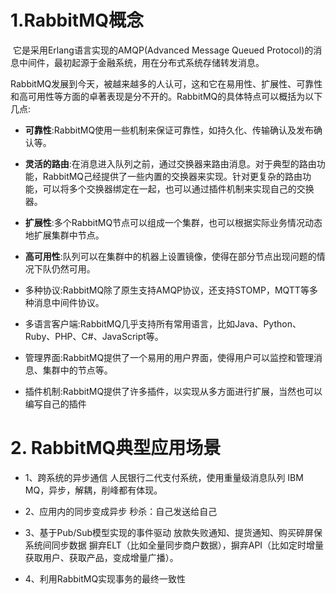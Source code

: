 # 1.RabbitMQ概念
​    它是采用Erlang语言实现的AMQP(Advanced Message Queued Protocol)的消息中间件，最初起源于金融系统，用在分布式系统存储转发消息。

​	RabbitMQ发展到今天，被越来越多的人认可，这和它在易用性、扩展性、可靠性和高可用性等方面的卓著表现是分不开的。RabbitMQ的具体特点可以概括为以下几点:

- **可靠性**:RabbitMQ使用一些机制来保证可靠性，如持久化、传输确认及发布确认等。

- **灵活的路由**:在消息进入队列之前，通过交换器来路由消息。对于典型的路由功能，RabbitMQ己经提供了一些内置的交换器来实现。针对更复杂的路由功能，可以将多个交换器绑定在一起，也可以通过插件机制来实现自己的交换器。

- **扩展性**:多个RabbitMQ节点可以组成一个集群，也可以根据实际业务情况动态地扩展集群中节点。

- **高可用性**:队列可以在集群中的机器上设置镜像，使得在部分节点出现问题的情况下队仍然可用。

- 多种协议:RabbitMQ除了原生支持AMQP协议，还支持STOMP，MQTT等多种消息中间件协议。

- 多语言客户端:RabbitMQ几乎支持所有常用语言，比如Java、Python、Ruby、PHP、C#、JavaScript等。

- 管理界面:RabbitMQ提供了一个易用的用户界面，使得用户可以监控和管理消息、集群中的节点等。

- 插件机制:RabbitMQ提供了许多插件，以实现从多方面进行扩展，当然也可以编写自己的插件



# 2. RabbitMQ典型应用场景

- 1、跨系统的异步通信 人民银行二代支付系统，使用重量级消息队列 IBM MQ，异步，解耦，削峰都有体现。

- 2、应用内的同步变成异步 秒杀：自己发送给自己

- 3、基于Pub/Sub模型实现的事件驱动 放款失败通知、提货通知、购买碎屏保 系统间同步数据 摒弃ELT（比如全量同步商户数据），摒弃API（比如定时增量获取用户、获取产品，变成增量广播）。

- 4、利用RabbitMQ实现事务的最终一致性

